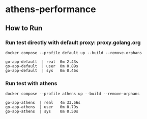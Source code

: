 # athens-performance

## How to Run

### Run test directly with default proxy: proxy.golang.org
`docker compose --profile default up --build --remove-orphans`

```
go-app-default  | real  0m 2.43s
go-app-default  | user  0m 0.89s
go-app-default  | sys   0m 0.46s
```

### Run test with athens
`docker compose --profile athens up --build --remove-orphans`

```
go-app-athens  | real   4m 33.56s
go-app-athens  | user   0m 0.79s
go-app-athens  | sys    0m 0.50s
```